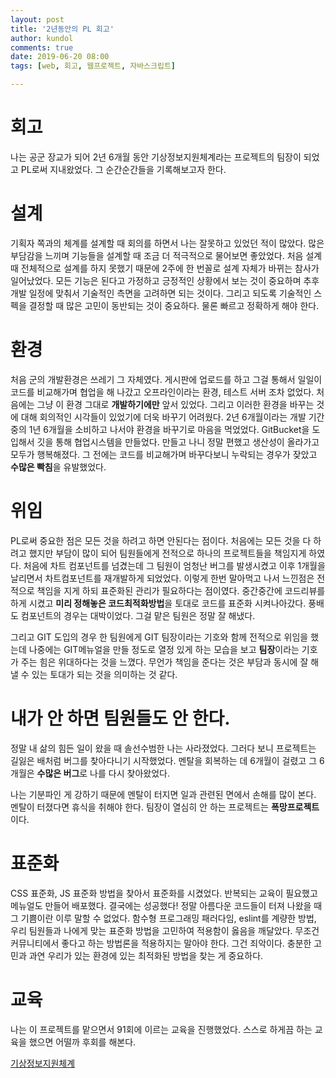 ```yaml
---
layout: post
title: '2년동안의 PL 회고'
author: kundol
comments: true
date: 2019-06-20 08:00
tags: [web, 회고, 웹프로젝트, 자바스크립트]

---  
```

# 회고
나는 공군 장교가 되어 2년 6개월 동안 기상정보지원체계라는 프로젝트의 팀장이 되었고 PL로써 지내왔었다. 그 순간순간들을 기록해보고자 한다.

# 설계
기획자 쪽과의 체계를 설계할 때 회의를 하면서 나는 잘못하고 있었던 적이 많았다.
많은 부담감을 느끼며 기능들을 설계할 때 조금 더 적극적으로 물어보면 좋았었다.
처음 설계 때 전체적으로 설계를 하지 못했기 때문에 2주에 한 번꼴로 설계 자체가 바뀌는 참사가 일어났었다.
모든 기능은 된다고 가정하고 긍정적인 상황에서 보는 것이 중요하며 추후 개발 일정에 맞춰서 기술적인 측면을 고려하면 되는 것이다. 그리고 되도록 기술적인 스펙을 결정할 때 많은 고민이 동반되는 것이 중요하다. 물론 빠르고 정확하게 해야 한다.

# 환경
처음 군의 개발환경은 쓰레기 그 자체였다. 게시판에 업로드를 하고 그걸 통해서 일일이 코드를 비교해가며 협업을 해 나갔고 오프라인이라는 환경, 테스트 서버 조차 없었다.
처음에는 그냥 이 환경 그대로 **개발하기에만** 앞서 있었다. 그리고 이러한 환경을 바꾸는 것에 대해 회의적인 시각들이 있었기에 더욱 바꾸기 어려웠다.
2년 6개월이라는 개발 기간 중의 1년 6개월을 소비하고 나서야 환경을 바꾸기로 마음을 먹었었다. GitBucket을 도입해서 깃을 통해 협업시스템을 만들었다. 만들고 나니 정말 편했고 생산성이 올라가고 모두가 행복해졌다. 그 전에는 코드를 비교해가며 바꾸다보니 누락되는 경우가 잦았고 **수많은 빡침**을 유발했었다.

# 위임
PL로써 중요한 점은 모든 것을 하려고 하면 안된다는 점이다. 처음에는 모든 것을 다 하려고 했지만 부담이 많이 되어 팀원들에게 전적으로 하나의 프로젝트들을 책임지게 하였다.
처음에 차트 컴포넌트를 넘겼는데 그 팀원이 엄청난 버그를 발생시켰고 이후 1개월을 날리면서 차트컴포넌트를 재개발하게 되었었다. 이렇게 한번 말아먹고 나서 느낀점은 전적으로 책임을 지게 하되 표준화된 관리가 필요하다는 점이였다. 중간중간에 코드리뷰를 하게 시켰고 **미리 정해놓은 코드최적화방법**을 토대로 코드를 표준화 시켜나아갔다. 풍배도 컴포넌트의 경우는 대박이었다. 그걸 맡은 팀원은 정말 잘 해냈다.

그리고 GIT 도입의 경우 한 팀원에게 GIT 팀장이라는 기호와 함께 전적으로 위임을 했는데 나중에는 GIT메뉴얼을 만들 정도로 열정 있게 하는 모습을 보고 **팀장**이라는 기호가 주는 힘은 위대하다는 것을 느꼈다. 무언가 책임을 준다는 것은 부담과 동시에 잘 해낼 수 있는 토대가 되는 것을 의미하는 것 같다.

# 내가 안 하면 팀원들도 안 한다.
정말 내 삶의 힘든 일이 왔을 때 솔선수범한 나는 사라졌었다. 그러다 보니 프로젝트는 길잃은 배처럼 버그를 찾아다니기 시작했었다. 멘탈을 회복하는 데 6개월이 걸렸고 그 6개월은 **수많은 버그**로 나를 다시 찾아왔었다. 

나는 기분파인 게 강하기 때문에 멘탈이 터지면 일과 관련된 면에서 손해를 많이 본다. 멘탈이 터졌다면 휴식을 취해야 한다.
팀장이 열심히 안 하는 프로젝트는 **폭망프로젝트**이다.

# 표준화
CSS 표준화, JS 표준화 방법을 찾아서 표준화를 시켰었다. 반복되는 교육이 필요했고 메뉴얼도 만들어 배포했다. 결국에는 성공했다! 정말 아름다운 코드들이 터져 나왔을 때 그 기쁨이란 이루 말할 수 없었다. 함수형 프로그래밍 패러다임, eslint를 계량한 방법, 우리 팀원들과 나에게 맞는 표준화 방법을 고민하여 적용함이 옳음을 깨달았다. 무조건 커뮤니티에서 좋다고 하는 방법론을 적용하지는 말아야 한다. 그건 죄악이다. 충분한 고민과 과연 우리가 있는 환경에 있는 최적화된 방법을 찾는 게 중요하다.

# 교육
나는 이 프로젝트를 맡으면서 91회에 이르는 교육을 진행했었다.  스스로 하게끔 하는 교육을 했으면 어떨까 후회를 해본다.
 
[기상정보지원체계](https://github.com/wnghdcjfe/wnghdcjfe.github.io/blob/master/%EA%B8%B0%EC%83%81%EC%A0%95%EB%B3%B4%EC%A7%80%EC%9B%90%EC%B2%B4%EA%B3%84.md)
